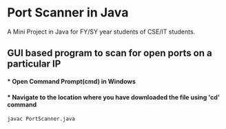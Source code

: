 # Port Scanner in Java
A Mini Project in Java for FY/SY year students of CSE/IT students.

## **GUI based program to scan for open ports on a particular IP**
#### * Open Command Prompt(cmd) in Windows
#### * Navigate to the location where you have downloaded the file using 'cd' command
```
javac PortScanner.java
```
